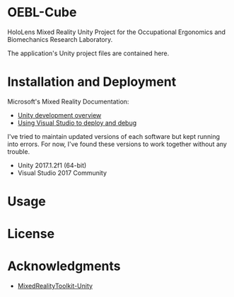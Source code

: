 # OEBL-Cube
HoloLens Mixed Reality Unity Project for the Occupational Ergonomics and Biomechanics Research Laboratory.

The application's Unity project files are contained here.

# Installation and Deployment
 Microsoft's Mixed Reality Documentation: 
* [Unity development overview](https://docs.microsoft.com/en-us/windows/mixed-reality/unity-development-overview "Mixed Reality Documentation")
* [Using Visual Studio to deploy and debug](https://docs.microsoft.com/en-us/windows/mixed-reality/using-visual-studio "Mixed Reality Documentation")

I've tried to maintain updated versions of each software but kept running into errors. For now, I've found these versions to work together without any trouble. 

* Unity 2017.1.2f1 (64-bit)
* Visual Studio 2017 Community

# Usage
# License
# Acknowledgments
* [MixedRealityToolkit-Unity](https://github.com/Microsoft/MixedRealityToolkit-Unity "GitHub repo")
